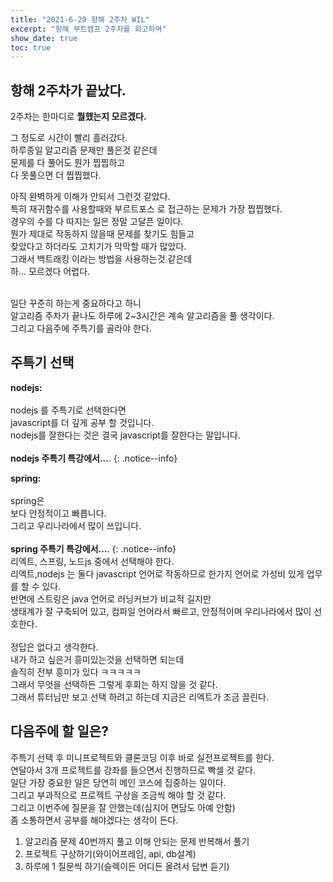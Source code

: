 ```yaml
---
title: "2021-6-20 항해 2주차 WIL"
excerpt: "항해 부트캠프 2주차를 회고하며"
show_date: true
toc: true
---
```


## 항해 2주차가 끝났다.

2주차는 한마디로 **뭘했는지 모르겠다.**

그 정도로 시간이 빨리 흘러갔다. <br>
하루종일 알고리즘 문제만 풀은것 같은데<br>
문제를 다 풀어도 뭔가 찝찝하고<br>
다 못풀으면 더 찝찝했다.<br>

아직 완벽하게 이해가 안되서 그런것 같았다.<br>
특히 재귀함수를 사용할때와 부르트포스 로 접근하는 문제가 가장 찝찝했다.<br>
경우의 수를 다 따지는 일은 정말 고달픈 일이다.<br>
뭔가 제대로 작동하지 않을때 문제를 찾기도 힘들고<br>
찾았다고 하더라도 고치기가 막막할 때가 많았다.<br>
그래서 백트래킹 이라는 방법을 사용하는것 같은데<br>
하... 모르겠다 어렵다.<br><br>

일단 꾸준히 하는게 중요하다고 하니<br>
알고리즘 주차가 끝나도 하루에 2~3시간은 계속 알고리즘을 풀 생각이다.<br>
그리고 다음주에 주특기를 골라야 한다.<br>

## 주특기 선택

**nodejs:**
<br><br>
nodejs 를 주특기로 선택한다면<br>
javascript를 더 깊게 공부 할 것입니다.<br>
nodejs를 잘한다는 것은 결국 javascript를 잘한다는 말입니다.<br><br>
**nodejs 주특기 특강에서...**.
{: .notice--info}
<br>

**spring:**
<br><br>
spring은
<br>보다 안정적이고 빠릅니다.<br>
그리고 우리나라에서 많이 쓰입니다.<br><br>
**spring 주특기 특강에서...**.
{: .notice--info}
<br>
리엑트, 스프링, 노드js 중에서 선택해야 한다.<br>
리엑트,nodejs 는 둘다 javascript 언어로 작동하므로 한가지 언어로 가성비 있게 업무를 할 수 있다.<br>
반면에 스트링은 java 언어로 러닝커브가 비교적 길지만<br>
생태계가 잘 구축되어 있고, 컴파일 언어라서 빠르고, 안정적이며 우리나라에서 많이 선호한다.<br>
<br>
정답은 없다고 생각한다.<br>
내가 하고 싶은거 흥미있는것을 선택하면 되는데<br>
솔직히 전부 흥미가 있다 ㅋㅋㅋㅋㅋ<br>
그래서 무엇을 선택하든 그렇게 후회는 하지 않을 것 같다.<br>
그래서 튜터님만 보고 선택 하려고 하는데 지금은 리엑트가 조금 끌린다.

## 다음주에 할 일은?

주특기 선택 후 미니프로젝트와 클론코딩 이후 바로 실전프로젝트를 한다.<br>
연달아서 3개 프로젝트를 강좌를 들으면서 진행하므로 빡셀 것 같다.<br>
일단 가장 중요한 일은 당연히 메인 코스에 집중하는 일이다.<br>
그리고 부과적으로 프로젝트 구상을 조금씩 해야 할 것 같다.<br>
그리고 이번주에 질문을 잘 안했는데(심지어 면담도 아예 안함)<br>
좀 소통하면서 공부를 해야겠다는 생각이 든다.<br>

1. 알고리즘 문제 40번까지 풀고 이해 안되는 문제 반복해서 풀기
2. 프로젝트 구상하기(와이어프레임, api, db설계)
3. 하루에 1 질문씩 하기(슬렉이든 어디든 올려서 답변 듣기)
